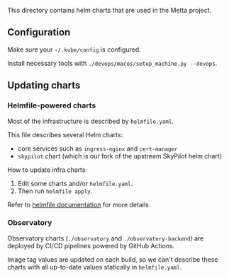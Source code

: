This directory contains helm charts that are used in the Metta project.

## Configuration

Make sure your `~/.kube/config` is configured.

Install necessary tools with `./devops/macos/setup_machine.py --devops`.

## Updating charts

### Helmfile-powered charts

Most of the infrastructure is described by `helmfile.yaml`.

This file describes several Helm charts:

- core services such as `ingress-nginx` and `cert-manager`
- `skypilot` chart (which is our fork of the upstream SkyPilot helm chart)

How to update infra charts:

1. Edit some charts and/or `helmfile.yaml`.
2. Then run `helmfile apply`.

Refer to [helmfile documentation](https://helmfile.readthedocs.io/en/latest/) for more details.

### Observatory

Observatory charts (`./observatory` and `./observatory-backend`) are deployed by CI/CD pipelines powered by GitHub Actions.

Image tag values are updated on each build, so we can't describe these charts with all up-to-date values statically in `helmfile.yaml`.
